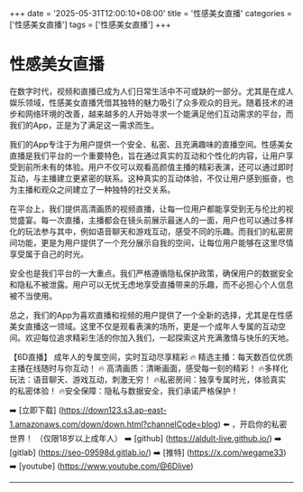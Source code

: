 +++
date = '2025-05-31T12:00:10+08:00'
title = '性感美女直播'
categories = ['性感美女直播']
tags = ['性感美女直播']
+++

# 性感美女直播

在数字时代，视频和直播已成为人们日常生活中不可或缺的一部分。尤其是在成人娱乐领域，性感美女直播凭借其独特的魅力吸引了众多观众的目光。随着技术的进步和网络环境的改善，越来越多的人开始寻求一个能满足他们互动需求的平台，而我们的App，正是为了满足这一需求而生。

我们的App专注于为用户提供一个安全、私密、且充满趣味的直播空间。性感美女直播是我们平台的一个重要特色，旨在通过真实的互动和个性化的内容，让用户享受到前所未有的体验。用户不仅可以观看高颜值主播的精彩表演，还可以通过即时互动，与主播建立更紧密的联系。这种真实的互动体验，不仅让用户感到振奋，也为主播和观众之间建立了一种独特的社交关系。

在平台上，我们提供高清画质的视频直播，让每一位用户都能享受到无与伦比的视觉盛宴。每一次直播，主播都会在镜头前展示最迷人的一面，用户也可以通过多样化的玩法参与其中，例如语音聊天和游戏互动，感受不同的乐趣。而我们的私密房间功能，更是为用户提供了一个充分展示自我的空间，让每位用户能够在这里尽情享受属于自己的时光。

安全也是我们平台的一大重点。我们严格遵循隐私保护政策，确保用户的数据安全和隐私不被泄露。用户可以无忧无虑地享受直播带来的乐趣，而不必担心个人信息被不当使用。

总之，我们的App为喜欢直播和视频的用户提供了一个全新的选择，尤其是在性感美女直播这一领域。这里不仅是观看表演的场所，更是一个成年人专属的互动空间。欢迎每位追求精彩生活的你加入我们，一起探索这片充满激情与快乐的天地。

【6D直播】
成年人的专属空间，实时互动尽享精彩
🔥 精选主播：每天数百位优质主播在线随时与你互动！
🔥 高清画质：清晰画面，感受每一刻的精彩！
🔥多样化玩法：语音聊天、游戏互动，刺激无穷！
🔥私密房间：独享专属时光，体验真实的私密体验！
🔥安全保障：隐私与数据安全，我们承诺严格保护！

➡️ [立即下载] (https://down123.s3.ap-east-1.amazonaws.com/down/down.html?channelCode=blog) ⬅️ ，开启你的私密世界！
（仅限18岁以上成年人）
➡️ [github] (https://aldult-live.github.io/)
➡️ [gitlab] (https://seo-09598d.gitlab.io/)
➡️ [推特] (https://x.com/wegame33)
➡️ [youtube] (https://www.youtube.com/@6Dlive)

---
